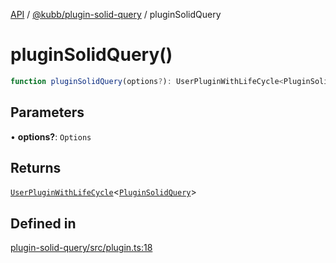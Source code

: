 [API](../../../packages.md) / [@kubb/plugin-solid-query](../index.md) / pluginSolidQuery

# pluginSolidQuery()

```ts
function pluginSolidQuery(options?): UserPluginWithLifeCycle<PluginSolidQuery>
```

## Parameters

• **options?**: `Options`

## Returns

[`UserPluginWithLifeCycle`](../../core/type-aliases/UserPluginWithLifeCycle.md)\<[`PluginSolidQuery`](../type-aliases/PluginSolidQuery.md)\>

## Defined in

[plugin-solid-query/src/plugin.ts:18](https://github.com/kubb-project/kubb/blob/ff80665146ae086e044807d0072fda660e72e1fd/packages/plugin-solid-query/src/plugin.ts#L18)
